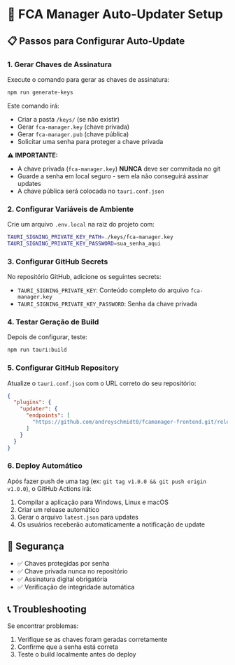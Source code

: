 # 🚀 FCA Manager Auto-Updater Setup

## 📋 Passos para Configurar Auto-Update

### 1. Gerar Chaves de Assinatura

Execute o comando para gerar as chaves de assinatura:

```bash
npm run generate-keys
```

Este comando irá:
- Criar a pasta `/keys/` (se não existir)
- Gerar `fca-manager.key` (chave privada)
- Gerar `fca-manager.pub` (chave pública)
- Solicitar uma senha para proteger a chave privada

**⚠️ IMPORTANTE:**
- A chave privada (`fca-manager.key`) **NUNCA** deve ser commitada no git
- Guarde a senha em local seguro - sem ela não conseguirá assinar updates
- A chave pública será colocada no `tauri.conf.json`

### 2. Configurar Variáveis de Ambiente

Crie um arquivo `.env.local` na raiz do projeto com:

```bash
TAURI_SIGNING_PRIVATE_KEY_PATH=./keys/fca-manager.key
TAURI_SIGNING_PRIVATE_KEY_PASSWORD=sua_senha_aqui
```

### 3. Configurar GitHub Secrets

No repositório GitHub, adicione os seguintes secrets:

- `TAURI_SIGNING_PRIVATE_KEY`: Conteúdo completo do arquivo `fca-manager.key`
- `TAURI_SIGNING_PRIVATE_KEY_PASSWORD`: Senha da chave privada

### 4. Testar Geração de Build

Depois de configurar, teste:

```bash
npm run tauri:build
```

### 5. Configurar GitHub Repository

Atualize o `tauri.conf.json` com o URL correto do seu repositório:

```json
{
  "plugins": {
    "updater": {
      "endpoints": [
        "https://github.com/andreyschmidt0/fcamanager-frontend.git/releases/latest/download/latest.json"
      ]
    }
  }
}
```

### 6. Deploy Automático

Após fazer push de uma tag (ex: `git tag v1.0.0 && git push origin v1.0.0`), o GitHub Actions irá:
1. Compilar a aplicação para Windows, Linux e macOS
2. Criar um release automático
3. Gerar o arquivo `latest.json` para updates
4. Os usuários receberão automaticamente a notificação de update

## 🔐 Segurança

- ✅ Chaves protegidas por senha
- ✅ Chave privada nunca no repositório
- ✅ Assinatura digital obrigatória
- ✅ Verificação de integridade automática

## 📞 Troubleshooting

Se encontrar problemas:
1. Verifique se as chaves foram geradas corretamente
2. Confirme que a senha está correta
3. Teste o build localmente antes do deploy